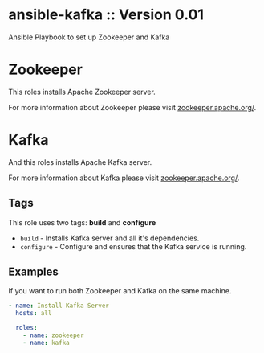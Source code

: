 # ansible-kafka :: Version 0.01

Ansible Playbook to set up Zookeeper and Kafka

# Zookeeper

This roles installs Apache Zookeeper server.

For more information about Zookeeper please visit
[zookeeper.apache.org/](http://zookeeper.apache.org/).

# Kafka

And this roles installs Apache Kafka server.

For more information about Kafka please visit
[zookeeper.apache.org/](http://kafka.apache.org/).

## Tags

This role uses two tags: **build** and **configure**

* `build` - Installs Kafka server and all it's dependencies.
* `configure` - Configure and ensures that the Kafka service is running.

## Examples

If you want to run both Zookeeper and Kafka on the same machine.

```YAML
- name: Install Kafka Server
  hosts: all

  roles:
    - name: zookeeper
    - name: kafka
```
